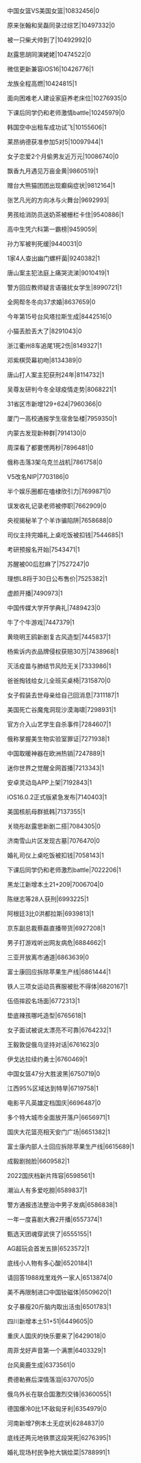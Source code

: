 中国女篮VS美国女篮|10832456|0

原来张翰和吴磊同录过综艺|10497332|0

被一只柴犬帅到了|10492992|0

赵露思胡同演姥姥|10474522|0

微信更新兼容iOS16|10426776|1

龙族全程高燃|10424815|1

面向困难老人建设家庭养老床位|10276935|0

下课后同学仍和老师激情battle|10245979|0

韩国空中出租车成功试飞|10155606|1

莱昂纳德获准参加5对5|10097944|1

女子恋爱2个月偷男友近万元|10086740|0

飘香九月遇见万亩金黄|9860519|1

赠台大熊猫团团出现癫痫症状|9812164|1

张艺凡光的方向冰与火舞台|9692993|

男孩给消防员送奶茶被栅栏卡住|9540886|1

高中生凭六科第一霸榜|9459059|

孙力军被判死缓|9440031|0

1家4人查出幽门螺杆菌|9240382|1

唐山案主犯法庭上痛哭流涕|9010419|1

警方回应教师疑言语骚扰女学生|8990721|1

全网帮冬冬向37求婚|8637659|0

今年第15号台风塔拉斯生成|8442516|0

小猫丢脸丢大了|8291043|0

浙江衢州8车追尾1死2伤|8149327|1

邓紫棋荧幕初吻|8134389|0

唐山打人案主犯获刑24年|8114732|1

吴尊友研判今冬全球疫情走势|8068221|1

31省区市新增129+624|7960366|0

厦门一高校通报学生宿舍坠楼|7959350|1

内蒙古发现新种群|7914130|0

周深看了都要愣两秒|7896481|0

俄称击落3架乌克兰战机|7861758|0

V5改名NIP|7703186|0

半个娱乐圈都在嗑棣欣引力|7699871|0

误发收礼记录老师被停职|7662909|0

央视揭秘羊了个羊诈骗陷阱|7658688|0

司仪主持完婚礼上桌吃饭被扣钱|7544685|1

考研预报名开始|7543471|1

苏醒被00后怼麻了|7527247|0

理想L8将于30日公布售价|7525382|1

虚颜开播|7490973|1

中国传媒大学开学典礼|7489423|0

牛了个牛游戏|7447379|1

黄晓明王鸥新剧复古风造型|7445837|1

杨紫诉内衣品牌侵权获赔30万|7438968|1

灭活疫苗与肺结节风险无关|7333986|1

爸爸掏钱给女儿全班买桌椅|7315870|0

女子假装去世母亲给自己回消息|7311187|1

美国死亡谷魔鬼洞现沙漠海啸|7298931|1

官方介入山艺学生自杀事件|7284607|1

俄称掌握美生物实验室罪证|7271938|1

中国取暖神器在欧洲热销|7247889|1

迷你世界之觉醒全网首播|7213343|1

安卓灵动岛APP上架|7192843|1

iOS16.0.2正式版紧急发布|7140403|1

美国核航母群抵韩|7137355|1

关晓彤赵露思新剧二搭|7084305|0

济南雪山片区发现古墓|7076470|0

婚礼司仪上桌吃饭被扣钱|7058143|1

下课后同学仍和老师激烈battle|7022206|1

黑龙江新增本土21+209|7006704|0

陈继志等28人获刑|6993225|1

阿根廷3比0洪都拉斯|6939813|1

京东副总裁蔡磊直播带货|6927208|1

男子打游戏听出网友病危|6884662|1

三亚开放离市通道|6863639|0

富士康回应拆除苹果生产线|6861444|1

铁人三项女运动员赛服被批不得体|6820167|1

伍佰摔跤名场面|6772313|1

垫底辣孩哪吒造型|6765618|1

女子面试被说太漂亮不可靠|6764232|1

王毅敦促俄乌坚持对话|6761623|0

伊戈达拉续约勇士|6760469|1

中国女篮47分大胜波黑|6750719|0

江西95%区域达到特旱|6719758|1

电影平凡英雄定档国庆|6696487|0

多个特大城市全面放开落户|6656971|1

国庆大花篮亮相天安门广场|6651382|1

富士康内部人士回应拆除苹果生产线|6615689|1

成毅剧抛脸|6609582|1

2022国庆档新片阵容|6598561|1

潮汕人有多爱吃朥|6589837|1

警方通报违法整治中男子发病|6586838|1

一年一度喜剧大赛2开播|6557374|1

甄选天团魂穿武侠了|6555155|1

AG超玩会首发五排|6523572|1

底线小人物有多心酸|6520184|1

请回答1988戏里戏外一家人|6513874|0

美不再限制进口中国钕磁体|6509620|1

女子暴瘦20斤脑内取出活虫|6501783|1

四川新增本土51+51|6449605|0

重庆人国庆的快乐要来了|6429018|0

周菲戈好声音第一个满票|6403329|1

台风奥鹿生成|6373561|0

费德勒赛后深情落泪|6370705|0

俄乌外长在联合国激烈交锋|6360055|1

德国爆冷0比1不敌匈牙利|6354979|0

河南新增7例本土无症状|6284837|0

底线还两元地铁票这段哭死|6276395|1

婚礼现场村民争抢大锅烩菜|5788991|1

